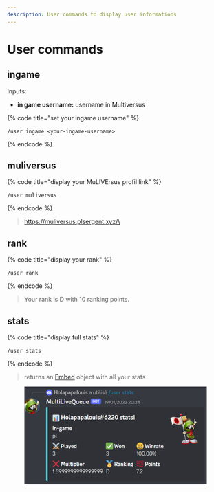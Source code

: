 ```yaml
---
description: User commands to display user informations
---
```


# User commands

## ingame

Inputs:

* **in game username:** username in Multiversus

{% code title="set your ingame username" %}
```
/user ingame <your-ingame-username>
```
{% endcode %}

## muliversus

{% code title="display your MuLIVErsus profil link" %}
```
/user muliversus
```
{% endcode %}

> https://muliversus.plsergent.xyz/\<your-ingame-username>

## rank

{% code title="display your rank" %}
```
/user rank
```
{% endcode %}

> Your rank is D with 10 ranking points.

## stats

{% code title="display full stats" %}
```
/user stats
```
{% endcode %}

> returns an [Embed](https://discordpy.readthedocs.io/en/stable/api.html#embed) object with all your stats

<figure><img src="../.gitbook/assets/Capture d’écran 2023-01-24 155307.png" alt=""><figcaption></figcaption></figure>
